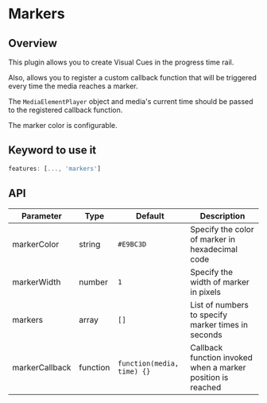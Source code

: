 # Markers

## Overview

This plugin allows you to create Visual Cues in the progress time rail.

Also, allows you to register a custom callback function that will be triggered every time the media reaches a marker.

The `MediaElementPlayer` object and media's current time should be passed to the registered callback function.

The marker color is configurable.

## Keyword to use it
```javascript
features: [..., 'markers']
```

## API

Parameter | Type | Default | Description
------ | --------- | ------- | --------
markerColor | string | `#E9BC3D` | Specify the color of marker in hexadecimal code
markerWidth | number | `1` | Specify the width of marker in pixels
markers | array | `[]` | List of numbers to specify marker times in seconds
markerCallback | function | `function(media, time) {}` | Callback function invoked when a marker position is reached